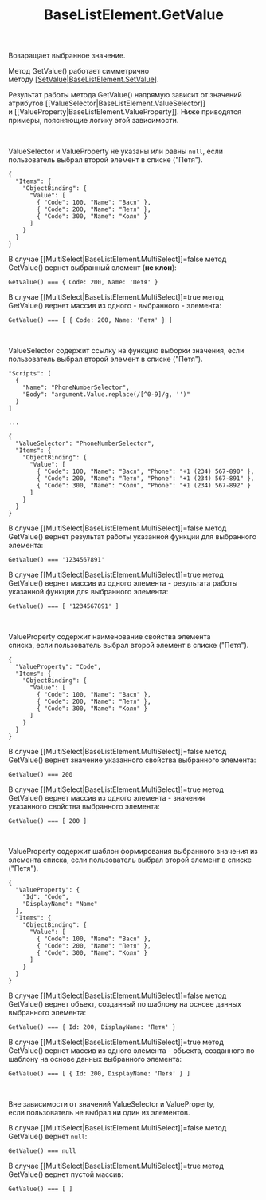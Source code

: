 ﻿---
layout: default
title: BaseListElement.GetValue
position: 8
categories: 
tags: 
---

Возаращает выбранное значение. 

Метод GetValue() работает симметрично методу [[SetValue|BaseListElement.SetValue]](). 

Результат работы метода GetValue() напрямую зависит от значений атрибутов [[ValueSelector|BaseListElement.ValueSelector]] и [[ValueProperty|BaseListElement.ValueProperty]]. Ниже приводятся примеры, поясняющие логику этой зависимости.

  

ValueSelector и ValueProperty не указаны или равны `null`, если пользователь выбрал второй элемент в списке ("Петя").

```
{
  "Items": {
    "ObjectBinding": {
      "Value": [
        { "Code": 100, "Name": "Вася" },
        { "Code": 200, "Name": "Петя" },
        { "Code": 300, "Name": "Коля" }
      ]
    }
  }
}
```

В случае [[MultiSelect|BaseListElement.MultiSelect]]=false метод GetValue() вернет выбранный элемент (**не клон**):

```
GetValue() === { Code: 200, Name: 'Петя' }
```

В случае [[MultiSelect|BaseListElement.MultiSelect]]=true метод GetValue() вернет массив из одного - выбранного - элемента:

```
GetValue() === [ { Code: 200, Name: 'Петя' } ]
```

  

ValueSelector содержит ссылку на функцию выборки значения, если пользователь выбрал второй элемент в списке ("Петя").

```
"Scripts": [
  {
    "Name": "PhoneNumberSelector",
    "Body": "argument.Value.replace(/[^0-9]/g, '')"
  }
]
   
...
   
{
  "ValueSelector": "PhoneNumberSelector",
  "Items": {
    "ObjectBinding": {
      "Value": [
        { "Code": 100, "Name": "Вася", "Phone": "+1 (234) 567-890" },
        { "Code": 200, "Name": "Петя", "Phone": "+1 (234) 567-891" },
        { "Code": 300, "Name": "Коля", "Phone": "+1 (234) 567-892" }
      ]
    }
  }
}
```

В случае [[MultiSelect|BaseListElement.MultiSelect]]=false метод GetValue() вернет результат работы указанной функции для выбранного элемента:

```
GetValue() === '1234567891'
```

В случае [[MultiSelect|BaseListElement.MultiSelect]]=true метод GetValue() вернет массив из одного элемента - результата работы указанной функции для выбранного элемента:

```
GetValue() === [ '1234567891' ]
```

   

ValueProperty содержит наименование свойства элемента списка, если пользователь выбрал второй элемент в списке ("Петя").

```
{
  "ValueProperty": "Code",
  "Items": {
    "ObjectBinding": {
      "Value": [
        { "Code": 100, "Name": "Вася" },
        { "Code": 200, "Name": "Петя" },
        { "Code": 300, "Name": "Коля" }
      ]
    }
  }
}
```

В случае [[MultiSelect|BaseListElement.MultiSelect]]=false метод GetValue() вернет значение указанного свойства выбранного элемента:

```
GetValue() === 200
```

В случае [[MultiSelect|BaseListElement.MultiSelect]]=true метод GetValue() вернет массив из одного элемента - значения указанного свойства выбранного элемента:

```
GetValue() === [ 200 ]
```

   

ValueProperty содержит шаблон формирования выбранного значения из элемента списка, если пользователь выбрал второй элемент в списке ("Петя").

```
{
  "ValueProperty": {
    "Id": "Code",
    "DisplayName": "Name"
  },
  "Items": {
    "ObjectBinding": {
      "Value": [
        { "Code": 100, "Name": "Вася" },
        { "Code": 200, "Name": "Петя" },
        { "Code": 300, "Name": "Коля" }
      ]
    }
  }
}
```

В случае [[MultiSelect|BaseListElement.MultiSelect]]=false метод GetValue() вернет объект, созданный по шаблону на основе данных выбранного элемента:

```
GetValue() === { Id: 200, DisplayName: 'Петя' }
```

В случае [[MultiSelect|BaseListElement.MultiSelect]]=true метод GetValue() вернет массив из одного элемента - объекта, созданного по шаблону на основе данных выбранного элемента:

```
GetValue() === [ { Id: 200, DisplayName: 'Петя' } ]
```

   

Вне зависимости от значений ValueSelector и ValueProperty, если пользователь не выбрал ни один из элементов.

В случае [[MultiSelect|BaseListElement.MultiSelect]]=false метод GetValue() вернет `null`:

```
GetValue() === null
```

В случае [[MultiSelect|BaseListElement.MultiSelect]]=true метод GetValue() вернет пустой массив:

```
GetValue() === [ ]
```

 

 

